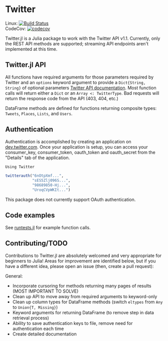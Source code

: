 # Twitter

Linux: [![Build Status](https://travis-ci.org/randyzwitch/Twitter.jl.png)](https://travis-ci.org/randyzwitch/Twitter.jl)
<br>
CodeCov: [![codecov](https://codecov.io/gh/randyzwitch/Twitter.jl/branch/master/graph/badge.svg)](https://codecov.io/gh/randyzwitch/Twitter.jl)

Twitter.jl is a Julia package to work with the Twitter API v1.1. Currently, only the REST API methods are supported; streaming API endpoints aren't implemented at this time.

## Twitter.jl API

All functions have required arguments for those parameters required by Twitter and an `options` keyword argument to provide a `Dict{String, String}` of optional parameters [Twitter API documentation](https://dev.twitter.com/docs/api/1.1). Most function calls will return either a `Dict` or an `Array <: TwitterType`. Bad requests will return the response code from the API (403, 404, etc.)

DataFrame methods are defined for functions returning composite types: `Tweets`, `Places`, `Lists`, and `Users`.

## Authentication

Authentication is accomplished by creating an application on [dev.twitter.com](https://dev.twitter.com). Once your application is setup, you can access your consumer_key, consumer_token, oauth_token and oauth_secret from the "Details" tab of the application.

```julia
Using Twitter

twitterauth("6nOtpXmf...",
            "sES5Zlj096S...",
            "98689850-Hj...",
            "UroqCVpWKIt...")
```

This package does not currently support OAuth authentication.

## Code examples

See [runtests.jl](https://github.com/randyzwitch/Twitter.jl/blob/master/test/runtests.jl) for example function calls.

## Contributing/TODO

Contributions to Twitter.jl are absolutely welcomed and very appropriate for beginners to Julia! Areas for improvement are identified below, but if you have a different idea, please open an issue (then, create a pull request):

General:
- Incorporate cursoring for methods returning many pages of results (MOST IMPORTANT TO SOLVE)
- Clean up API to move away from required arguments to keyword-only
- Clean up column types for DataFrame methods (switch `eltypes` from `Any` to `Union{T, Missing}`)
- Keyword arguments for returning DataFrame (to remove step in data retrieval process)
- Ability to save authentication keys to file, remove need for authentication each time
- Create detailed documentation
